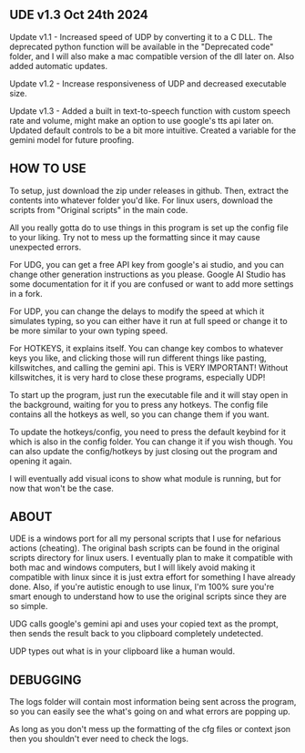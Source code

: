 ## UDE v1.3 Oct 24th 2024 ##

Update v1.1 - Increased speed of UDP by converting it to a C DLL. The deprecated python function will be available in the "Deprecated code" folder, and I will also make a mac compatible version of the dll later on. Also added automatic updates.

Update v1.2 - Increase responsiveness of UDP and decreased executable size.

Update v1.3 - Added a built in text-to-speech function with custom speech rate and volume, might make an option to use google's tts api later on. Updated default controls to be a bit more intuitive. Created a variable for the gemini model for future proofing.

## HOW TO USE ##
To setup, just download the zip under releases in github. Then, extract the contents into whatever folder you'd like. For linux users, download the scripts from "Original scripts" in the main code.

All you really gotta do to use things in this program is set up the config file to your liking. Try not to mess up the formatting since it may cause unexpected errors.

For UDG, you can get a free API key from google's ai studio, and you can change other generation instructions as you please. Google AI Studio has some documentation for it if you are confused or want to add more settings in a fork.

For UDP, you can change the delays to modify the speed at which it simulates typing, so you can either have it run at full speed or change it to be more similar to your own typing speed.

For HOTKEYS, it explains itself. You can change key combos to whatever keys you like, and clicking those will run different things like pasting, killswitches, and calling the gemini api. This is VERY IMPORTANT! Without killswitches, it is very hard to close these programs, especially UDP!

To start up the program, just run the executable file and it will stay open in the background, waiting for you to press any hotkeys. The config file contains all the hotkeys as well, so you can change them if you want.

To update the hotkeys/config, you need to press the default keybind for it which is also in the config folder. You can change it if you wish though. You can also update the config/hotkeys by just closing out the program and opening it again.

I will eventually add visual icons to show what module is running, but for now that won't be the case.


## ABOUT ##
UDE is a windows port for all my personal scripts that I use for nefarious actions (cheating). The original bash scripts can be found in the original scripts directory for linux users.
I eventually plan to make it compatible with both mac and windows computers, but I will likely avoid making it compatible with linux since it is just extra effort for something I have already done. Also, if you're autistic enough to use linux, I'm 100% sure you're smart enough to understand how to use the original scripts since they are so simple.

UDG calls google's gemini api and uses your copied text as the prompt, then sends the result back to you clipboard completely undetected.

UDP types out what is in your clipboard like a human would.


## DEBUGGING ##
The logs folder will contain most information being sent across the program, so you can easily see the what's going on and what errors are popping up. 

As long as you don't mess up the formatting of the cfg files or context json then you shouldn't ever need to check the logs.



